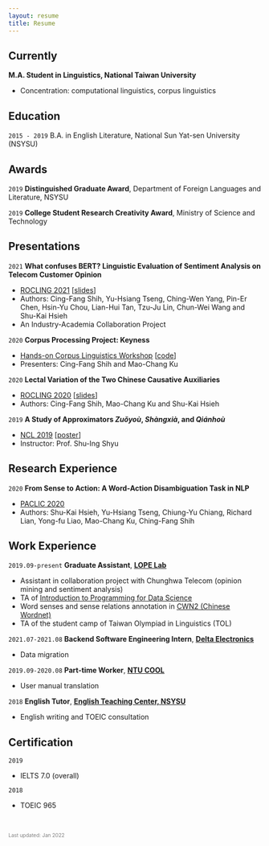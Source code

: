 ```yaml
---
layout: resume
title: Resume
---
```

## Currently

__M.A. Student in Linguistics, National Taiwan University__

- Concentration: computational linguistics, corpus linguistics

## Education

`2015 - 2019`
B.A. in English Literature, National Sun Yat-sen University (NSYSU)

## Awards

`2019`
__Distinguished Graduate Award__, Department of Foreign Languages and Literature, NSYSU

`2019`
__College Student Research Creativity Award__, Ministry of Science and Technology 

<!--## Publications

A list is also available [online](https://scholar.google.co.uk/citations?user=LTOTl0YAAAAJ) 

### Journals

`1994`
Article Title, Journal Title

`1994`
Article Title, Journal Title

### Books

`1994`
Book Title, Journal Title

`1994`
Book Title, Journal Title-->


## Presentations

`2021`
__What confuses BERT? Linguistic Evaluation of Sentiment Analysis on Telecom Customer Opinion__

- [<u>ROCLING 2021</u>](https://rocling2021.github.io/) [[<u>slides</u>](https://docs.google.com/presentation/d/1DYROW1Yh_vTV9DBaTCsbTZu4AXR8B15e58e9DyTGybc/edit?usp=sharing)]
- Authors: Cing-Fang Shih, Yu-Hsiang Tseng, Ching-Wen Yang, Pin-Er Chen, Hsin-Yu Chou, Lian-Hui Tan, Tzu-Ju Lin, Chun-Wei Wang and Shu-Kai Hsieh
- An Industry-Academia Collaboration Project

`2020`
__Corpus Processing Project: Keyness__

- [<u>Hands-on Corpus Linguistics Workshop</u>]("https://lopentu.github.io/Hands-on_Corpus_Linguistics/") [[<u>code</u>](https://github.com/lopentu/Hands-on_Corpus_Linguistics/blob/main/hocor2020/notebook/session-5.2.ipynb)]
- Presenters: Cing-Fang Shih and Mao-Chang Ku

`2020`
__Lectal Variation of the Two Chinese Causative Auxiliaries__

- [<u>ROCLING 2020</u>](https://sites.google.com/ntut.org.tw/rocling2020) [[<u>slides</u>](https://docs.google.com/presentation/d/1yXZYwv4QqbNzq6FXP8bkr7nxPT2TNWNAMwVNzRuzrdM/edit?usp=sharing)]
- Authors: Cing-Fang Shih, Mao-Chang Ku and Shu-Kai Hsieh

`2019`
__A Study of Approximators *Zuǒyoù*, *Shàngxià*, and *Qiánhoù*__

- [<u>NCL 2019</u>]("https://sites.google.com/view/ncl2019") [[<u>poster</u>](https://drive.google.com/file/d/1iH51YDWMNdNpCsaeL47nPnrZoviger0O/view?usp=sharing)]
- Instructor: Prof. Shu-Ing Shyu


## Research Experience

`2020`
__From Sense to Action: A Word-Action Disambiguation Task in NLP__

- <a href="https://vlsp.org.vn/paclic2020/"><u>PACLIC 2020</u></a>
- Authors: Shu-Kai Hsieh, Yu-Hsiang Tseng, Chiung-Yu Chiang, Richard Lian, Yong-fu Liao, Mao-Chang Ku, Ching-Fang Shih


## Work Experience

`2019.09-present`
__Graduate Assistant__, <a href="https://lope.linguistics.ntu.edu.tw/"><u><strong>LOPE Lab</strong></u></a>

- Assistant in collaboration project with Chunghwa Telecom (opinion mining and sentiment analysis)
- TA of <a href="https://lopentu.github.io/rlads2021/"><u>Introduction to Programming for Data Science</u></a>
- Word senses and sense relations annotation in <a href="https://lopentu.github.io/CwnWeb/#home"><u>CWN2 (Chinese Wordnet)</u></a>
- TA of the student camp of Taiwan Olympiad in Linguistics (TOL)

`2021.07-2021.08`
__Backend Software Engineering Intern__, <a href="https://www.deltaww.com/en-US/index"><u><strong>Delta Electronics</strong></u></a>

- Data migration

`2019.09-2020.08`
__Part-time Worker__, <a href="https://www.dlc.ntu.edu.tw/ntu-cool/"><u><strong>NTU COOL</strong></u></a>

- User manual translation

`2018`
__English Tutor__, <a href="http://etc.nsysu.edu.tw/"><u><strong>English Teaching Center, NSYSU</strong></u></a>

- English writing and TOEIC consultation

## Certification

`2019`
- IELTS 7.0 (overall)

`2018`
- TOEIC 965

&nbsp;

<font size="1" color="grey">Last updated: Jan 2022</font><br>


